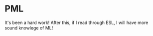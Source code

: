 # PML
It's been a hard work!
After this, if I read through ESL, I will have more sound knowlege of ML!
